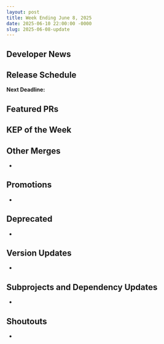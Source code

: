 ```yaml
---
layout: post
title: Week Ending June 8, 2025
date: 2025-06-10 22:00:00 -0000
slug: 2025-06-08-update
---
```


## Developer News


## Release Schedule

**Next Deadline:**


## Featured PRs


## KEP of the Week


## Other Merges

*

## Promotions

*

## Deprecated

*

## Version Updates

*

## Subprojects and Dependency Updates

*

## Shoutouts

*
